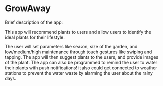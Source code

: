 # GrowAway


Brief description of the app: 

This app will recommend plants to users and allow users to identify the ideal plants for their lifestyle.

The user will set parameters like season, size of the garden, and low/medium/high maintenance through touch gestures like swiping and tapping. The app will then suggest plants to the users, and provide images of the plant. The app can also be programmed to remind the user to water their plants
with push notifications! it also could get connected to weather stations to prevent the water waste by alarming the user about the rainy days.

